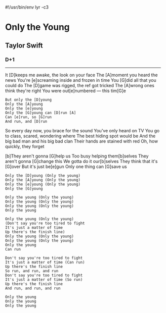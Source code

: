 #!/usr/bin/env lyr -c3
# Only the Young
## Taylor Swift
### D+1

---

It [D]keeps me awake, the look on your face
The [A]moment you heard the news
You're [e]screaming inside and frozen in time
You [G]did all that you could do
The [D]game was rigged, the ref got tricked
The [A]wrong ones think they're right
You were out[e]numbered — this tim[G]e

    But only the [D]young
    Only the [A]young
    Only the [e]young
    Only the [G]young can [D]run [A]
    Can [e]run, so [G]run
    And run, and [D]run

So every day now, you brace for the sound
You've only heard on TV
You go to class, scared, wondering where
The best hiding spot would be
And the big bad man and his big bad clan
Their hands are stained with red
Oh, how quickly, they forget

[b]They aren't gonna [G]help us
Too busy helping them[b]selves
They aren't gonna [G]change this
We gotta do it our[b]selves
They think that it's [G]over
But it's just be[e]gun
Only one thing can [G]save us

    Only the [D]young (Only the young)
    Only the [A]young (Only the young)
    Only the [e]young (Only the young)
    Only the [G]young

    Only the young (Only the young)
    Only the young (Only the young)
    Only the young (Only the young)
    Only the young

    Only the young (Only the young)
    (Don't say you're too tired to fight
    It's just a matter of time
    Up there's the finish line)
    Only the young (Only the young)
    Only the young (Only the young)
    Only the young
    Can run

    Don't say you're too tired to fight
    It's just a matter of time (Can run)
    Up there's the finish line
    So run, and run, and run
    Don't say you're too tired to fight
    It's just a matter of time (So run)
    Up there's the finish line
    And run, and run, and run

    Only the young
    Only the young
    Only the young